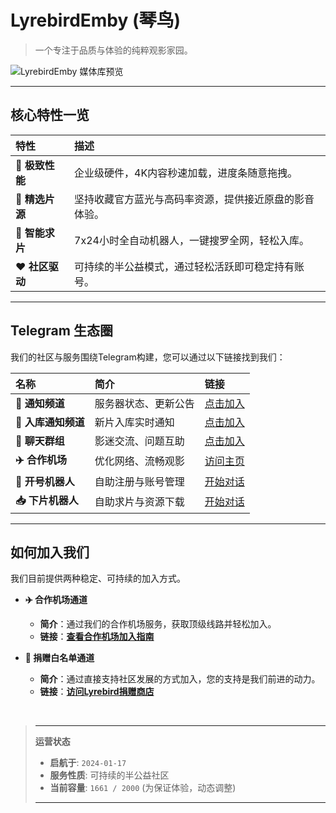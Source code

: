 # LyrebirdEmby (琴鸟)

> 一个专注于品质与体验的纯粹观影家园。

![LyrebirdEmby 媒体库预览](/images/medialibpreview.png)

---

## 核心特性一览

| 特性 | 描述 |
| :--- | :--- |
| **🚀 极致性能** | 企业级硬件，4K内容秒速加载，进度条随意拖拽。|
| **💎 精选片源** | 坚持收藏官方蓝光与高码率资源，提供接近原盘的影音体验。|
| **🤖 智能求片** | 7x24小时全自动机器人，一键搜罗全网，轻松入库。|
| **❤️ 社区驱动** | 可持续的半公益模式，通过轻松活跃即可稳定持有账号。|

---

## Telegram 生态圈

我们的社区与服务围绕Telegram构建，您可以通过以下链接找到我们：

| 名称 | 简介 | 链接 |
| :--- | :--- | :--- |
| **📢 通知频道** | 服务器状态、更新公告 | [点击加入](https://t.me/lyrebirdchannel) |
| **🔔 入库通知频道** | 新片入库实时通知 | [点击加入](https://t.me/+uRtbtU9gjcgwMTFl) |
| **💬 聊天群组** | 影迷交流、问题互助 | [点击加入](https://t.me/+8X2ZFrDPq5lkYTU1) |
| **✈️ 合作机场** | 优化网络、流畅观影 | [访问主页](https://dash.lyrebird.cloud) |
| **🤖 开号机器人** | 自助注册与账号管理 | [开始对话](https://t.me/Lyrebird_bot) |
| **📥 下片机器人** | 自助求片与资源下载 | [开始对话](https://t.me/Lyrebird_download_bot) |

---

## 如何加入我们

我们目前提供两种稳定、可持续的加入方式。

* **✈️ 合作机场通道**
    * **简介**：通过我们的合作机场服务，获取顶级线路并轻松加入。
    * **链接**：[**查看合作机场加入指南**](https://wiki.lyrebirdemby.com/airport.html)

* **💖 捐赠白名单通道**
    * **简介**：通过直接支持社区发展的方式加入，您的支持是我们前进的动力。
    * **链接**：[**访问Lyrebird捐赠商店**](https://store.lyrebirdemby.com)

<br>

> ---
> **运营状态**
> * **启航于**: `2024-01-17`
> * **服务性质**: 可持续的半公益社区
> * **当前容量**: `1661 / 2000` (为保证体验，动态调整)
> ---